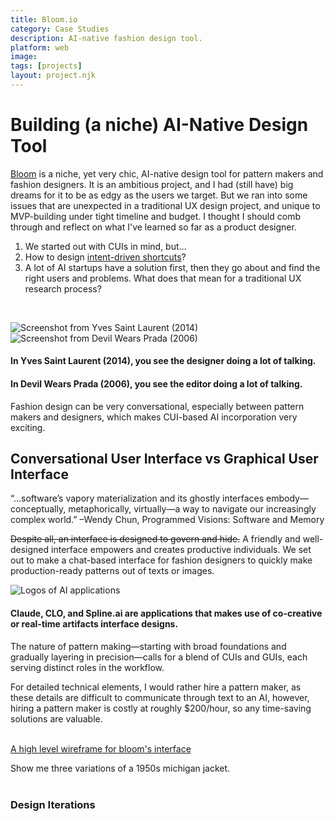 ```yaml
---
title: Bloom.io
category: Case Studies
description: AI-native fashion design tool.
platform: web
image: 
tags: [projects]
layout: project.njk
---
```


# Building (a niche) AI-Native Design Tool

[Bloom](https://bloom3d.io/) is a niche, yet very chic, AI-native design tool for pattern makers and fashion designers. It is an ambitious project, and I had (still have) big dreams for it to be as edgy as the users we target. But we ran into some issues that are unexpected in a traditional UX design project, and unique to MVP-building under tight timeline and budget. I thought I should comb through and reflect on what I've learned so far as a product designer.

1. We started out with CUIs in mind, but…
2. How to design [intent-driven shortcuts](https://www.reddit.com/r/UXDesign/comments/1ju90qt/what_ive_learned_from_18_mths_of_ai/)?
3. A lot of AI startups have a solution first, then they go about and find the right users and problems. What does that mean for a traditional UX research process? 
<br>

![Screenshot from Yves Saint Laurent (2014)](/assets/images/ysl.webp)
![Screenshot from Devil Wears Prada (2006)](/assets/images/dwp.webp)

#### In Yves Saint Laurent (2014), you see the designer doing a lot of talking.
#### In Devil Wears Prada (2006), you see the editor doing a lot of talking.

Fashion design can be very conversational, especially between pattern makers and designers, which makes CUI-based AI incorporation very exciting.

## Conversational User Interface vs Graphical User Interface

“…software’s vapory materialization and its ghostly interfaces embody— conceptually, metaphorically, virtually—a way to navigate our increasingly complex world.” 
–Wendy Chun, Programmed Visions: Software and Memory

~~Despite all, an interface is designed to govern and hide.~~ A friendly and well-designed interface empowers and creates productive individuals. We set out to make a chat-based interface for fashion designers to quickly make production-ready patterns out of texts or images.

![Logos of AI applications]()

#### Claude, CLO, and Spline.ai are applications that makes use of co-creative or real-time artifacts interface designs. 

The nature of pattern making—starting with broad foundations and gradually layering in precision—calls for a blend of CUIs and GUIs, each serving distinct roles in the workflow.

<div class="quote-container">
    For detailed technical elements, I would rather hire a pattern maker, as these details are difficult to communicate through text to an AI, however, hiring a pattern maker is costly at roughly $200/hour, so any time-saving solutions are valuable.
</div>
<br>

[A high level wireframe for bloom's interface]()

<div class="quote-container">
    Show me three variations of a 1950s michigan jacket.
</div>
<br>

### Design Iterations